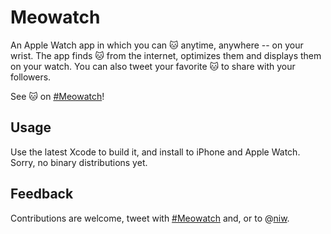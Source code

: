 Meowatch
========

An Apple Watch app in which you can 🐱 anytime, anywhere -- on your wrist.
The app finds 🐱 from the internet, optimizes them and displays them on your watch.
You can also tweet your favorite 🐱 to share with your followers.

See 🐱 on [#Meowatch](https://twitter.com/search?f=realtime&q=%23Meowatch&src=typd)!

Usage
-----

Use the latest Xcode to build it, and install to iPhone and Apple Watch.
Sorry, no binary distributions yet.

Feedback
--------

Contributions are welcome, tweet with [#Meowatch](https://twitter.com/search?f=realtime&q=%23Meowatch&src=typd) and, or to @[niw](https://twitter.com/niw).
